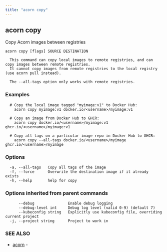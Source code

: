 ```yaml
---
title: "acorn copy"
---
```

## acorn copy

Copy Acorn images between registries

```
acorn copy [flags] SOURCE DESTINATION

  This command can copy local images to remote registries, and can copy images between remote registries.
  It cannot copy images from remote registries to the local registry (use acorn pull instead).

  The --all-tags option only works with remote registries.
```

### Examples

```
  # Copy the local image tagged "myimage:v1" to Docker Hub:
    acorn copy myimage:v1 docker.io/<username>/myimage:v1

  # Copy an image from Docker Hub to GHCR:
    acorn copy docker.io/<username>/myimage:v1 ghcr.io/<username>/myimage:v1

  # Copy all tags on a particular image repo in Docker Hub to GHCR:
    acorn copy --all-tags docker.io/<username>/myimage ghcr.io/<username>/myimage
```

### Options

```
  -a, --all-tags   Copy all tags of the image
  -f, --force      Overwrite the destination image if it already exists
  -h, --help       help for copy
```

### Options inherited from parent commands

```
      --debug               Enable debug logging
      --debug-level int     Debug log level (valid 0-9) (default 7)
      --kubeconfig string   Explicitly use kubeconfig file, overriding current project
  -j, --project string      Project to work in
```

### SEE ALSO

* [acorn](acorn.md)	 - 

